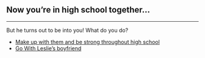 ## Now you’re in high school together...
---
But he turns out to be into you! What do you do?

* [Make up with them and be strong throughout high school](make.md)
* [Go With Leslie’s boyfriend](ric.md)
